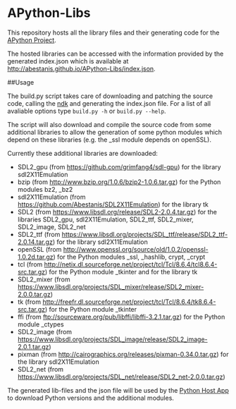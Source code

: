 # APython-Libs
This repository hosts all the library files and their generating code for the [APython Project](https://github.com/Abestanis/APython).

The hosted libraries can be accessed with the information provided by the generated index.json which is available at http://abestanis.github.io/APython-Libs/index.json.

##Usage

The build.py script takes care of downloading and patching the source code, calling the [ndk](https://developer.android.com/tools/sdk/ndk/index.html) and generating the index.json file.
For a list of all avaliable options type ```build.py -h``` or ```build.py --help```.

The script will also download and compile the source code from some additional libraries to allow the generation of some python modules which depend on these libraries (e.g. the _ssl module depends on openSSL).

Currently these additional libraries are downloaded:
* SDL2_gpu (from https://github.com/grimfang4/sdl-gpu) for the library sdl2X11Emulation
* bzip (from http://www.bzip.org/1.0.6/bzip2-1.0.6.tar.gz) for the Python modules bz2, _bz2
* sdl2X11Emulation (from https://github.com/Abestanis/SDL2X11Emulation) for the library tk
* SDL2 (from https://www.libsdl.org/release/SDL2-2.0.4.tar.gz) for the libraries SDL2_gpu, sdl2X11Emulation, SDL2_ttf, SDL2_mixer, SDL2_image, SDL2_net
* SDL2_ttf (from https://www.libsdl.org/projects/SDL_ttf/release/SDL2_ttf-2.0.14.tar.gz) for the library sdl2X11Emulation
* openSSL (from http://www.openssl.org/source/old/1.0.2/openssl-1.0.2d.tar.gz) for the Python modules _ssl, _hashlib, crypt, _crypt
* tcl (from http://netix.dl.sourceforge.net/project/tcl/Tcl/8.6.4/tcl8.6.4-src.tar.gz) for the Python module _tkinter and for the library tk
* SDL2_mixer (from https://www.libsdl.org/projects/SDL_mixer/release/SDL2_mixer-2.0.0.tar.gz)
* tk (from http://freefr.dl.sourceforge.net/project/tcl/Tcl/8.6.4/tk8.6.4-src.tar.gz) for the Python module _tkinter
* ffi (from ftp://sourceware.org/pub/libffi/libffi-3.2.1.tar.gz) for the Python module _ctypes
* SDL2_image (from https://www.libsdl.org/projects/SDL_image/release/SDL2_image-2.0.1.tar.gz)
* pixman (from http://cairographics.org/releases/pixman-0.34.0.tar.gz) for the library sdl2X11Emulation
* SDL2_net (from https://www.libsdl.org/projects/SDL_net/release/SDL2_net-2.0.0.tar.gz)


The generated lib-files and the json file will be used by the [Python Host App](https://github.com/Abestanis/APython) to download Python versions and the additional modules.
